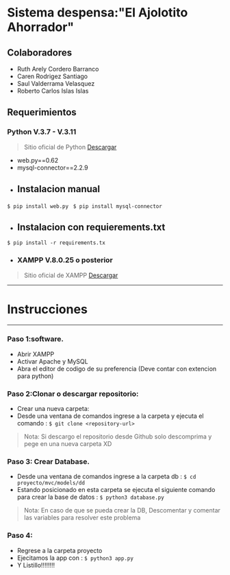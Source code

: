 # Sistema despensa:"El Ajolotito Ahorrador"

## Colaboradores
- Ruth Arely Cordero Barranco
- Caren Rodrigez Santiago 
- Saul Valderrama Velasquez
- Roberto Carlos Islas Islas 
## Requerimientos
### Python V.3.7 - V.3.11
> Sitio oficial de Python
[Descargar](https://www.python.org/downloads/) 
- web.py==0.62
- mysql-connector==2.2.9
- ## Instalacion manual
`$ pip install web.py `
`$ pip install mysql-connector`
- ## Instalacion con requierements.txt
`$ pip install -r requirements.tx`
- ### XAMPP V.8.0.25 o posterior
> Sitio oficial de XAMPP
> [Descargar](https://www.apachefriends.org/es/download.html)

 
-------------
# Instrucciones
-------------
### Paso 1:software.
+ Abrir XAMPP
+ Activar Apache y MySQL
+ Abra el editor de codigo de su preferencia (Deve contar con extencion para python) 
### Paso 2:Clonar o descargar  repositorio:
+ Crear una nueva carpeta:
+ Desde una ventana de comandos ingrese a la carpeta y ejecuta el comando :
   `$ git clone <repository-url> `
> Nota:
> Si descargo el repositorio desde Github solo descomprima y pege en una nueva carpeta XD
### Paso 3: Crear Database.
+ Desde una ventana de comandos ingrese a la carpeta db :
   `$ cd proyecto/mvc/models/dd `
+  Estando posicionado en esta carpeta se ejecuta el siguiente comando para crear la base de datos :
     `$ python3 database.py` 
> Nota:
> En caso de que se pueda crear la DB, Descomentar y comentar las variables para resolver este problema
### Paso 4:
+ Regrese a la carpeta proyecto 
+ Ejecitamos la app con :
   `$ python3 app.py`
+ Y Listillo!!!!!!!!

